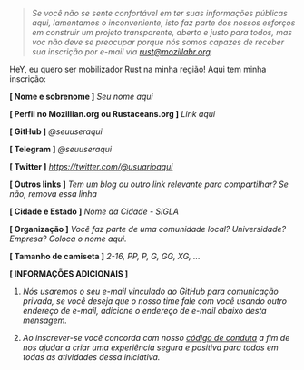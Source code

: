 > _*Se você não se sente confortável em ter suas informações públicas aqui, lamentamos o inconveniente, isto faz parte dos nossos esforços em construir um projeto transparente, aberto e justo para todos, mas voc não deve se preocupar porque nós somos capazes de receber sua inscrição por e-mail via rust@mozillabr.org.*_

HeY, eu quero ser mobilizador Rust na minha região! Aqui tem minha inscrição:

**[ Nome e sobrenome ]** *Seu nome aqui*

**[ Perfil no Mozillian.org ou Rustaceans.org ]** *Link aqui*

**[ GitHub ]** *@seuuseraqui*

**[ Telegram ]** *@seuuseraqui*

**[ Twitter ]** *https://twitter.com/@usuarioaqui*

**[ Outros links ]** *Tem um blog ou outro link relevante para compartilhar? Se não, remova essa linha*

**[ Cidade e Estado ]** *Nome da Cidade - SIGLA*

**[ Organização ]** *Você faz parte de uma comunidade local? Universidade? Empresa? Coloca o nome aqui.*

**[ Tamanho de camiseta ]** *2-16, PP, P, G, GG, XG, ...*

**[ INFORMAÇÕES ADICIONAIS ]**

1. *Nós usaremos o seu e-mail vinculado ao GitHub para comunicação privada, se você deseja que o nosso time fale com você usando outro endereço de e-mail, adicione o endereço de e-mail abaixo desta mensagem.*

2. *Ao inscrever-se você concorda com nosso [código de conduta](https://github.com/rust-br/2018-roadshow/blob/master/CODE_OF_CONDUCT.md) a fim de nos ajudar a criar uma experiência segura e positiva para todos em todas as atividades dessa iniciativa.*

